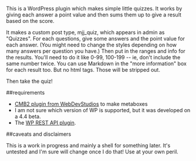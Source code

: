 
This is a WordPress plugin which makes simple little quizzes. It works by giving each answer a point value and then sums them up to give a result based on the score.

It makes a custom post type, mjj_quiz, which appears in admin as "Quizzes". For each questions, give some answers and the point value for each answer. (You might need to change the styles depending on how many answers per question you have.) Then put in the ranges and info for the results. You'll need to do it like 0-99, 100-199 -- ie, don't include the same number twice. You can use Markdown in the "more information" box for each result too. But no html tags. Those will be stripped out.

Then take the quiz!

##requirements

- [CMB2 plugin from WebDevStudios](https://github.com/WebDevStudios/CMB2) to make metaboxes
- I am not sure which version of WP is supported, but it was developed on a 4.4 beta. 
- The [WP REST API plugin](https://wordpress.org/plugins/rest-api/).  


##caveats and disclaimers

This is a work in progress and mainly a shell for something later. It's untested and I'm sure will change once I do that! Use at your own peril.

